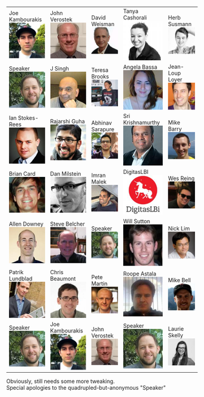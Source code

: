 |   |   |   |   |   |
|----|----|----|----|----|
|Joe Kambourakis  ![](./img/joe_kambourakis.jpg) |John Verostek  ![](./img/john_verostek.jpg) |David Weisman  ![](./img/david_weisman.jpg) |Tanya Cashorali  ![](./img/tanya_cashorali.jpg) |Herb Susmann  ![](./img/herb_susmann.jpg) ||
|Speaker  ![](./img/speaker.jpg) |J Singh  ![](./img/j_singh.jpg) |Teresa Brooks  ![](./img/teresa_brooks.jpg) |Angela Bassa  ![](./img/angela_bassa.jpg) |Jean-Loup Loyer  ![](./img/jean-loup_loyer.jpg) ||
|Ian Stokes-Rees  ![](./img/ian_stokes-rees.jpg) |Rajarshi Guha  ![](./img/rajarshi_guha.jpg) |Abhinav Sarapure  ![](./img/abhinav_sarapure.jpg) |Sri Krishnamurthy  ![](./img/sri_krishnamurthy.jpg) |Mike Barry  ![](./img/mike_barry.jpg) ||
|Brian Card  ![](./img/brian_card.jpg) |Dan Milstein  ![](./img/dan_milstein.jpg) |Imran Malek  ![](./img/imran_malek.jpg) |DigitasLBI  ![](./img/digitaslbi.jpg) |Wes Reing  ![](./img/wes_reing.jpg) ||
|Allen Downey  ![](./img/allen_downey.jpg) |Steve Belcher  ![](./img/steve_belcher.jpg) |Speaker  ![](./img/speaker.jpg) |Will Sutton  ![](./img/will_sutton.jpg) |Nick Lim  ![](./img/nick_lim.jpg) ||
|Patrik Lundblad  ![](./img/patrik_lundblad.jpg) |Chris Beaumont  ![](./img/chris_beaumont.jpg) |Pete Martin  ![](./img/pete_martin.jpg) |Roope Astala  ![](./img/roope_astala.jpg) |Mike Bell  ![](./img/mike_bell.jpg) ||
|Speaker  ![](./img/speaker.jpg) |Joe Kambourakis  ![](./img/joe_kambourakis.jpg) |John Verostek  ![](./img/john_verostek.jpg) |Speaker  ![](./img/speaker.jpg) |Laurie Skelly  ![](./img/laurie_skelly.jpg) ||


Obviously, still needs some more tweaking.   
Special apologies to the quadrupled-but-anonymous "Speaker"
